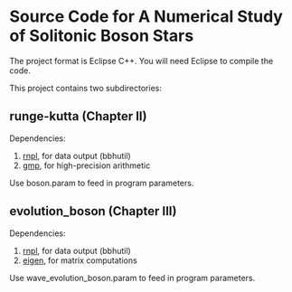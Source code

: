 # Source Code for A Numerical Study of Solitonic Boson Stars

The project format is Eclipse C++. You will need Eclipse to compile the code.

This project contains two subdirectories:

## runge-kutta (Chapter II)

Dependencies:

1. [rnpl](http://laplace.physics.ubc.ca/Doc/rnpletal/), for data output (bbhutil)
2. [gmp](https://gmplib.org), for high-precision arithmetic

Use boson.param to feed in program parameters.

## evolution_boson (Chapter III)

Dependencies:

1. [rnpl](http://laplace.physics.ubc.ca/Doc/rnpletal/), for data output (bbhutil)
2. [eigen](http://eigen.tuxfamily.org/index.php?title=Main_Page), for matrix computations

Use wave\_evolution\_boson.param to feed in program parameters.
